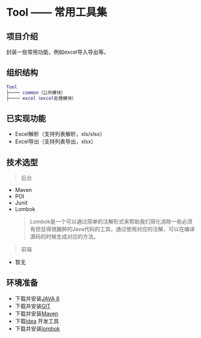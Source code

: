 # Tool —— 常用工具集
## 项目介绍
封装一些常用功能，例如excel导入导出等。

## 组织结构
``` lua
Tool
├──── common（公共模块）
├──── excel（excel处理模块）
```

## 已实现功能
* Excel解析（支持列表解析，xls/xlsx）
* Excel导出（支持列表导出，xlsx）

## 技术选型
> 后台
* Maven
* POI
* Junit
* Lombok
  > Lombok是一个可以通过简单的注解形式来帮助我们简化消除一些必须有但显得很臃肿的Java代码的工具，通过使用对应的注解，可以在编译源码的时候生成对应的方法。

> 前端
* 暂无

## 环境准备
* 下载并安装[JAVA 8](http://www.oracle.com/technetwork/java/javase/downloads/index.html)
* 下载并安装[GIT](https://git-scm.com/download)
* 下载并安装[Maven](http://maven.apache.org/download.cgi)
* 下载[idea](https://www.jetbrains.com/idea/) 开发工具
* 下载并安装[lombok](https://projectlombok.org/)